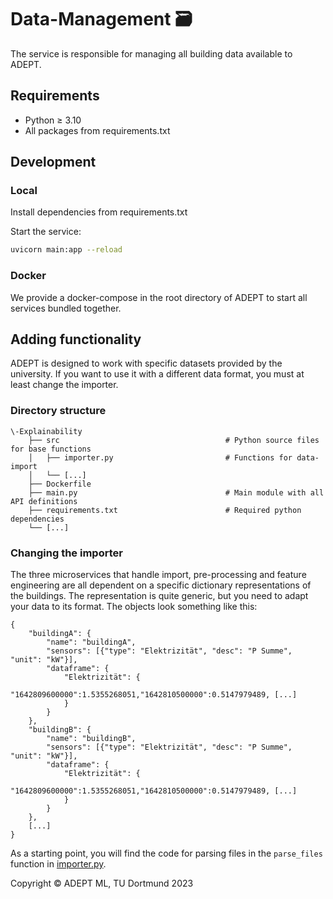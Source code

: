 # Data-Management 🗃️

The service is responsible for managing all building data available to ADEPT.

## Requirements

+ Python ≥ 3.10
+ All packages from requirements.txt

## Development

### Local

Install dependencies from requirements.txt

Start the service:

```sh
uvicorn main:app --reload
```

### Docker

We provide a docker-compose in the root directory of ADEPT to start all services bundled together.

## Adding functionality

ADEPT is designed to work with specific datasets provided by the university. If you want to use it with a different data
format, you must at least change the importer.

### Directory structure

```
\-Explainability
    ├── src                                     # Python source files for base functions
    │   ├── importer.py                         # Functions for data-import
    │   └── [...]
    ├── Dockerfile
    ├── main.py                                 # Main module with all API definitions
    ├── requirements.txt                        # Required python dependencies
    └── [...]
```

### Changing the importer

The three microservices that handle import, pre-processing and feature engineering are all dependent on a specific
dictionary representations of the buildings. The representation is quite generic, but you need to adapt your data to its
format. The objects look something like this:

```
{
    "buildingA": {
        "name": "buildingA", 
        "sensors": [{"type": "Elektrizität", "desc": "P Summe", "unit": "kW"}], 
        "dataframe": {
            "Elektrizität": {
                "1642809600000":1.5355268051,"1642810500000":0.5147979489, [...]
            }
        }
    },
    "buildingB": {
        "name": "buildingB", 
        "sensors": [{"type": "Elektrizität", "desc": "P Summe", "unit": "kW"}], 
        "dataframe": {
            "Elektrizität": {
                "1642809600000":1.5355268051,"1642810500000":0.5147979489, [...]
            }
        }
    },
    [...]
}
```

As a starting point, you will find the code for parsing files in the `parse_files` function
in [importer.py](src/importer.py).

Copyright © ADEPT ML, TU Dortmund 2023